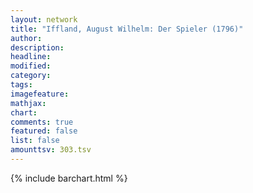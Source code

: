 ```yaml
---
layout: network
title: "Iffland, August Wilhelm: Der Spieler (1796)"
author:
description:
headline:
modified:
category:
tags:
imagefeature: 
mathjax: 
chart: 
comments: true
featured: false
list: false
amounttsv: 303.tsv
---
```

{% include barchart.html %}
